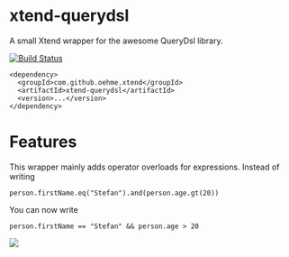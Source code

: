 xtend-querydsl
==============

A small Xtend wrapper for the awesome QueryDsl library. 

[![Build Status](https://oehme.ci.cloudbees.com/job/xtend-querydsl/badge/icon)](https://oehme.ci.cloudbees.com/job/xtend-querydsl/)

    <dependency>
      <groupId>com.github.oehme.xtend</groupId>
      <artifactId>xtend-querydsl</artifactId>
      <version>...</version>
    </dependency>

Features
========

This wrapper mainly adds operator overloads for expressions. Instead of writing

    person.firstName.eq("Stefan").and(person.age.gt(20))
  
You can now write

    person.firstName == "Stefan" && person.age > 20

![](http://www.cloudbees.com/sites/default/files/Button-Built-on-CB-1.png)
